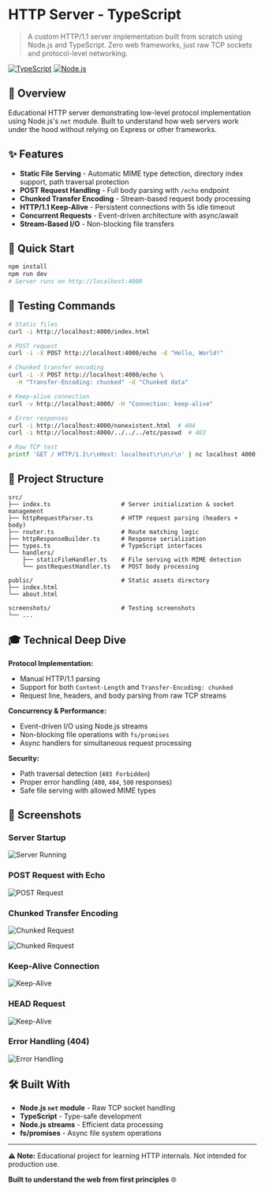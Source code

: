 # HTTP Server - TypeScript

> A custom HTTP/1.1 server implementation built from scratch using Node.js and TypeScript. Zero web frameworks, just raw TCP sockets and protocol-level networking.

[![TypeScript](https://img.shields.io/badge/TypeScript-5.0-blue.svg)](https://www.typescriptlang.org/)
[![Node.js](https://img.shields.io/badge/Node.js-18+-green.svg)](https://nodejs.org/)

## 🎯 Overview

Educational HTTP server demonstrating low-level protocol implementation using Node.js's `net` module. Built to understand how web servers work under the hood without relying on Express or other frameworks.

## ✨ Features

- **Static File Serving** - Automatic MIME type detection, directory index support, path traversal protection
- **POST Request Handling** - Full body parsing with `/echo` endpoint
- **Chunked Transfer Encoding** - Stream-based request body processing
- **HTTP/1.1 Keep-Alive** - Persistent connections with 5s idle timeout
- **Concurrent Requests** - Event-driven architecture with async/await
- **Stream-Based I/O** - Non-blocking file transfers

## 🚀 Quick Start

```bash
npm install
npm run dev
# Server runs on http://localhost:4000
```

## 🧪 Testing Commands

```bash
# Static files
curl -i http://localhost:4000/index.html

# POST request
curl -i -X POST http://localhost:4000/echo -d "Hello, World!"

# Chunked transfer encoding
curl -i -X POST http://localhost:4000/echo \
  -H "Transfer-Encoding: chunked" -d "Chunked data"

# Keep-alive connection
curl -v http://localhost:4000/ -H "Connection: keep-alive"

# Error responses
curl -i http://localhost:4000/nonexistent.html  # 404
curl -i http://localhost:4000/../../../etc/passwd  # 403

# Raw TCP test
printf 'GET / HTTP/1.1\r\nHost: localhost\r\n\r\n' | nc localhost 4000
```

## 📁 Project Structure

```
src/
├── index.ts                    # Server initialization & socket management
├── httpRequestParser.ts        # HTTP request parsing (headers + body)
├── router.ts                   # Route matching logic
├── httpResponseBuilder.ts      # Response serialization
├── types.ts                    # TypeScript interfaces
└── handlers/
    ├── staticFileHandler.ts    # File serving with MIME detection
    └── postRequestHandler.ts   # POST body processing

public/                         # Static assets directory
├── index.html
└── about.html

screenshots/                    # Testing screenshots
└── ...
```

## 🎓 Technical Deep Dive

**Protocol Implementation:**

- Manual HTTP/1.1 parsing
- Support for both `Content-Length` and `Transfer-Encoding: chunked`
- Request line, headers, and body parsing from raw TCP streams

**Concurrency & Performance:**

- Event-driven I/O using Node.js streams
- Non-blocking file operations with `fs/promises`
- Async handlers for simultaneous request processing

**Security:**

- Path traversal detection (`403 Forbidden`)
- Proper error handling (`400`, `404`, `500` responses)
- Safe file serving with allowed MIME types

## 📸 Screenshots

### Server Startup

![Server Running](./screenshots/server-startup.png)

### POST Request with Echo

![POST Request](./screenshots/post-echo.png)

### Chunked Transfer Encoding

![Chunked Request](./screenshots/chunkedTransfer1.png)

![Chunked Request](./screenshots/chunkedTransfer2.png)

### Keep-Alive Connection

![Keep-Alive](./screenshots/keepAlive.png)

### HEAD Request

![Keep-Alive](./screenshots/headReq.png)

### Error Handling (404)

![Error Handling](./screenshots/404.png)


## 🛠️ Built With

- **Node.js `net` module** - Raw TCP socket handling
- **TypeScript** - Type-safe development
- **Node.js streams** - Efficient data processing
- **fs/promises** - Async file system operations

---

**⚠️ Note:** Educational project for learning HTTP internals. Not intended for production use.

**Built to understand the web from first principles** 🌐
